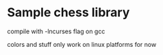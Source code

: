 # Sample chess library

compile with -lncurses flag on gcc

colors and stuff only work on linux platforms for now
